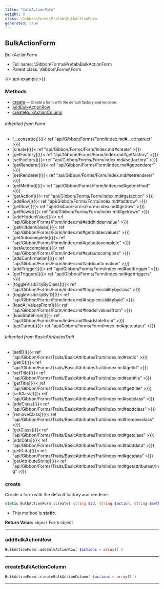 ```yaml
---
title: "BulkActionForm"
weight: 0
class: \Gibbon\Forms\Prefab\BulkActionForm
generated: true
---
```


## BulkActionForm 

BulkActionForm



* Full name: \Gibbon\Forms\Prefab\BulkActionForm
* Parent class: \Gibbon\Forms\Form

{{< api-example >}} 



### Methods

- [create](#create)<small> — Create a form with the default factory and renderer.</small>
- [addBulkActionRow](#addbulkactionrow)
- [createBulkActionColumn](#createbulkactioncolumn)




###### Inherited from Form
- [__construct]({{< ref "api/Gibbon/Forms/Form/index.md#__construct" >}})
- [create]({{< ref "api/Gibbon/Forms/Form/index.md#create" >}})
- [getFactory]({{< ref "api/Gibbon/Forms/Form/index.md#getfactory" >}})
- [setFactory]({{< ref "api/Gibbon/Forms/Form/index.md#setfactory" >}})
- [getRenderer]({{< ref "api/Gibbon/Forms/Form/index.md#getrenderer" >}})
- [setRenderer]({{< ref "api/Gibbon/Forms/Form/index.md#setrenderer" >}})
- [getMethod]({{< ref "api/Gibbon/Forms/Form/index.md#getmethod" >}})
- [getAction]({{< ref "api/Gibbon/Forms/Form/index.md#getaction" >}})
- [addRow]({{< ref "api/Gibbon/Forms/Form/index.md#addrow" >}})
- [getRow]({{< ref "api/Gibbon/Forms/Form/index.md#getrow" >}})
- [getRows]({{< ref "api/Gibbon/Forms/Form/index.md#getrows" >}})
- [addHiddenValue]({{< ref "api/Gibbon/Forms/Form/index.md#addhiddenvalue" >}})
- [getHiddenValues]({{< ref "api/Gibbon/Forms/Form/index.md#gethiddenvalues" >}})
- [getAutocomplete]({{< ref "api/Gibbon/Forms/Form/index.md#getautocomplete" >}})
- [setAutocomplete]({{< ref "api/Gibbon/Forms/Form/index.md#setautocomplete" >}})
- [addConfirmation]({{< ref "api/Gibbon/Forms/Form/index.md#addconfirmation" >}})
- [addTrigger]({{< ref "api/Gibbon/Forms/Form/index.md#addtrigger" >}})
- [getTriggers]({{< ref "api/Gibbon/Forms/Form/index.md#gettriggers" >}})
- [toggleVisibilityByClass]({{< ref "api/Gibbon/Forms/Form/index.md#togglevisibilitybyclass" >}})
- [toggleVisibilityByID]({{< ref "api/Gibbon/Forms/Form/index.md#togglevisibilitybyid" >}})
- [loadAllValuesFrom]({{< ref "api/Gibbon/Forms/Form/index.md#loadallvaluesfrom" >}})
- [loadStateFrom]({{< ref "api/Gibbon/Forms/Form/index.md#loadstatefrom" >}})
- [getOutput]({{< ref "api/Gibbon/Forms/Form/index.md#getoutput" >}})

###### Inherited from BasicAttributesTrait
- [setID]({{< ref "api/Gibbon/Forms/Traits/BasicAttributesTrait/index.md#setid" >}})
- [getID]({{< ref "api/Gibbon/Forms/Traits/BasicAttributesTrait/index.md#getid" >}})
- [setTitle]({{< ref "api/Gibbon/Forms/Traits/BasicAttributesTrait/index.md#settitle" >}})
- [getTitle]({{< ref "api/Gibbon/Forms/Traits/BasicAttributesTrait/index.md#gettitle" >}})
- [setClass]({{< ref "api/Gibbon/Forms/Traits/BasicAttributesTrait/index.md#setclass" >}})
- [addClass]({{< ref "api/Gibbon/Forms/Traits/BasicAttributesTrait/index.md#addclass" >}})
- [removeClass]({{< ref "api/Gibbon/Forms/Traits/BasicAttributesTrait/index.md#removeclass" >}})
- [getClass]({{< ref "api/Gibbon/Forms/Traits/BasicAttributesTrait/index.md#getclass" >}})
- [addData]({{< ref "api/Gibbon/Forms/Traits/BasicAttributesTrait/index.md#adddata" >}})
- [getData]({{< ref "api/Gibbon/Forms/Traits/BasicAttributesTrait/index.md#getdata" >}})
- [getAttributeString]({{< ref "api/Gibbon/Forms/Traits/BasicAttributesTrait/index.md#getattributestring" >}})



### create

Create a form with the default factory and renderer.

```php
static BulkActionForm::create( string $id, string $action, string $method = 'post', string $class = 'smallIntBorder fullWidth bulkActionForm' ): object
```



* This method is **static**.


**Return Value:**
`object`  Form object



---

### addBulkActionRow



```php
BulkActionForm::addBulkActionRow( $actions = array() )
```









---

### createBulkActionColumn



```php
BulkActionForm::createBulkActionColumn( $actions = array() )
```









---

